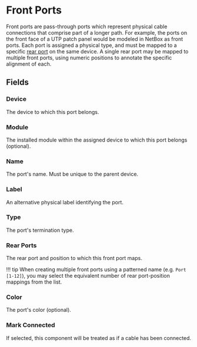 # Front Ports

Front ports are pass-through ports which represent physical cable connections that comprise part of a longer path. For example, the ports on the front face of a UTP patch panel would be modeled in NetBox as front ports. Each port is assigned a physical type, and must be mapped to a specific [rear port](./rearport.md) on the same device. A single rear port may be mapped to multiple front ports, using numeric positions to annotate the specific alignment of each.

## Fields

### Device

The device to which this port belongs.

### Module

The installed module within the assigned device to which this port belongs (optional).

### Name

The port's name. Must be unique to the parent device.

### Label

An alternative physical label identifying the port.

### Type

The port's termination type.

### Rear Ports

The rear port and position to which this front port maps.

!!! tip
    When creating multiple front ports using a patterned name (e.g. `Port [1-12]`), you may select the equivalent number of rear port-position mappings from the list.

### Color

The port's color (optional).

### Mark Connected

If selected, this component will be treated as if a cable has been connected.
